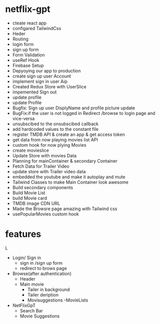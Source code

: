 # netflix-gpt
- cteate react app
- configared TailwindCss
- Heder 
- Routing
- login form
- sign up form
- Form Validation
- useRef Hook
 - Firebase Setup
 - Depyoying our app to production 
 - create sign up user Account
 - implement sign in user Aip
 - Created Redux Store with UserSlice
 - impemented Sign out
 - update profile
 - update Profile
 - Bugfix: Sign up user DisplyName and profile picture update
 - BugFix:if the user is not logged in Redirect  /browse to login page and vice-versa
 - unsubscibed to the onsubscibed callback
 - add hardcoded values to the constant file
 - register TMDB API & create an app & get access token
 - get data from now playing movies list API
 - custom hook for now plying Movies
 - create movieslice
 - Update Store with movies Data
 - Planning for mainContainer & secondary Container
 - Fetch  Data for Trailer Video 
 - update store with Trailer video data
 - embedded the youtube and make it autoplay and mute
 - Tailwind Classes to make Main Container look awesome
 - Build secondary components
 - Build  Movie List
 - build Movie card
 - TMDB image CDN URL
 - Made the Browsre page amazing with Tailwind css
 - usePopularMovies custom hook
 




# features
L
- Login/ Sign in
   - sign in /sign up form
   - redirect to brows page
- Browse(after authentication)
  - Header
  - Main movie
      - Tailer in background
      - Tailer deription
      - Movisuggestions
         -MovieLists
- NetFlixGpT
     - Search Bar
     - Movie Suggestions
     
     

